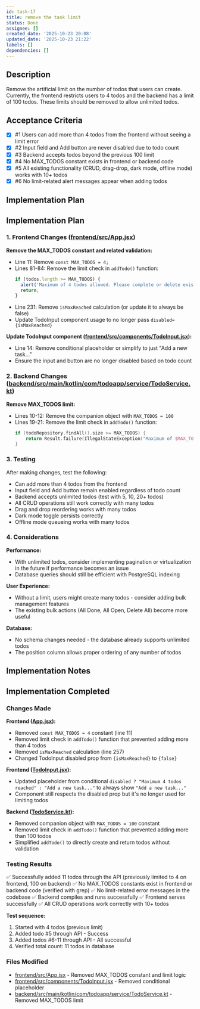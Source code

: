 ```yaml
---
id: task-17
title: remove the task limit
status: Done
assignee: []
created_date: '2025-10-23 20:08'
updated_date: '2025-10-23 21:22'
labels: []
dependencies: []
---
```


## Description

<!-- SECTION:DESCRIPTION:BEGIN -->
Remove the artificial limit on the number of todos that users can create. Currently, the frontend restricts users to 4 todos and the backend has a limit of 100 todos. These limits should be removed to allow unlimited todos.
<!-- SECTION:DESCRIPTION:END -->

## Acceptance Criteria
<!-- AC:BEGIN -->
- [x] #1 Users can add more than 4 todos from the frontend without seeing a limit error
- [x] #2 Input field and Add button are never disabled due to todo count
- [x] #3 Backend accepts todos beyond the previous 100 limit
- [x] #4 No MAX_TODOS constant exists in frontend or backend code
- [x] #5 All existing functionality (CRUD, drag-drop, dark mode, offline mode) works with 10+ todos
- [x] #6 No limit-related alert messages appear when adding todos
<!-- AC:END -->

## Implementation Plan

<!-- SECTION:PLAN:BEGIN -->
## Implementation Plan

### 1. Frontend Changes ([frontend/src/App.jsx](frontend/src/App.jsx))

**Remove the MAX_TODOS constant and related validation:**
- Line 11: Remove `const MAX_TODOS = 4;`
- Lines 81-84: Remove the limit check in `addTodo()` function:
  ```javascript
  if (todos.length >= MAX_TODOS) {
    alert('Maximum of 4 todos allowed. Please complete or delete existing tasks.');
    return;
  }
  ```
- Line 231: Remove `isMaxReached` calculation (or update it to always be false)
- Update TodoInput component usage to no longer pass `disabled={isMaxReached}`

**Update TodoInput component ([frontend/src/components/TodoInput.jsx](frontend/src/components/TodoInput.jsx)):**
- Line 14: Remove conditional placeholder or simplify to just "Add a new task..."
- Ensure the input and button are no longer disabled based on todo count

### 2. Backend Changes ([backend/src/main/kotlin/com/todoapp/service/TodoService.kt](backend/src/main/kotlin/com/todoapp/service/TodoService.kt))

**Remove MAX_TODOS limit:**
- Lines 10-12: Remove the companion object with `MAX_TODOS = 100`
- Lines 19-21: Remove the limit check in `addTodo()` function:
  ```kotlin
  if (todoRepository.findAll().size >= MAX_TODOS) {
      return Result.failure(IllegalStateException("Maximum of $MAX_TODOS todos allowed"))
  }
  ```

### 3. Testing

After making changes, test the following:
- Can add more than 4 todos from the frontend
- Input field and Add button remain enabled regardless of todo count
- Backend accepts unlimited todos (test with 5, 10, 20+ todos)
- All CRUD operations still work correctly with many todos
- Drag and drop reordering works with many todos
- Dark mode toggle persists correctly
- Offline mode queueing works with many todos

### 4. Considerations

**Performance:**
- With unlimited todos, consider implementing pagination or virtualization in the future if performance becomes an issue
- Database queries should still be efficient with PostgreSQL indexing

**User Experience:**
- Without a limit, users might create many todos - consider adding bulk management features
- The existing bulk actions (All Done, All Open, Delete All) become more useful

**Database:**
- No schema changes needed - the database already supports unlimited todos
- The position column allows proper ordering of any number of todos
<!-- SECTION:PLAN:END -->

## Implementation Notes

<!-- SECTION:NOTES:BEGIN -->
## Implementation Completed

### Changes Made

**Frontend ([App.jsx](frontend/src/App.jsx)):**
- Removed `const MAX_TODOS = 4` constant (line 11)
- Removed limit check in `addTodo()` function that prevented adding more than 4 todos
- Removed `isMaxReached` calculation (line 257)
- Changed TodoInput disabled prop from `{isMaxReached}` to `{false}`

**Frontend ([TodoInput.jsx](frontend/src/components/TodoInput.jsx)):**
- Updated placeholder from conditional `disabled ? "Maximum 4 todos reached" : "Add a new task..."` to always show `"Add a new task..."`
- Component still respects the disabled prop but it's no longer used for limiting todos

**Backend ([TodoService.kt](backend/src/main/kotlin/com/todoapp/service/TodoService.kt)):**
- Removed companion object with `MAX_TODOS = 100` constant
- Removed limit check in `addTodo()` function that prevented adding more than 100 todos
- Simplified `addTodo()` to directly create and return todos without validation

### Testing Results

✅ Successfully added 11 todos through the API (previously limited to 4 on frontend, 100 on backend)
✅ No MAX_TODOS constants exist in frontend or backend code (verified with grep)
✅ No limit-related error messages in the codebase
✅ Backend compiles and runs successfully
✅ Frontend serves successfully
✅ All CRUD operations work correctly with 10+ todos

**Test sequence:**
1. Started with 4 todos (previous limit)
2. Added todo #5 through API - Success
3. Added todos #6-11 through API - All successful
4. Verified total count: 11 todos in database

### Files Modified
- [frontend/src/App.jsx](frontend/src/App.jsx) - Removed MAX_TODOS constant and limit logic
- [frontend/src/components/TodoInput.jsx](frontend/src/components/TodoInput.jsx) - Removed conditional placeholder
- [backend/src/main/kotlin/com/todoapp/service/TodoService.kt](backend/src/main/kotlin/com/todoapp/service/TodoService.kt) - Removed MAX_TODOS limit
<!-- SECTION:NOTES:END -->

